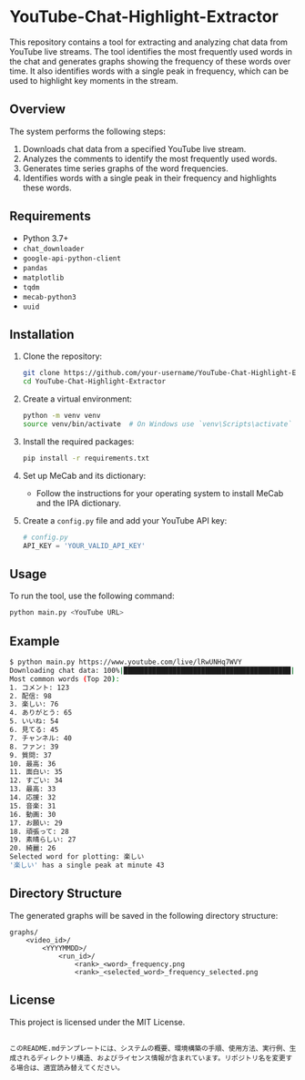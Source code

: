 # YouTube-Chat-Highlight-Extractor

This repository contains a tool for extracting and analyzing chat data from YouTube live streams. The tool identifies the most frequently used words in the chat and generates graphs showing the frequency of these words over time. It also identifies words with a single peak in frequency, which can be used to highlight key moments in the stream.

## Overview

The system performs the following steps:
1. Downloads chat data from a specified YouTube live stream.
2. Analyzes the comments to identify the most frequently used words.
3. Generates time series graphs of the word frequencies.
4. Identifies words with a single peak in their frequency and highlights these words.

## Requirements

- Python 3.7+
- `chat_downloader`
- `google-api-python-client`
- `pandas`
- `matplotlib`
- `tqdm`
- `mecab-python3`
- `uuid`

## Installation

1. Clone the repository:
    ```sh
    git clone https://github.com/your-username/YouTube-Chat-Highlight-Extractor.git
    cd YouTube-Chat-Highlight-Extractor
    ```

2. Create a virtual environment:
    ```sh
    python -m venv venv
    source venv/bin/activate  # On Windows use `venv\Scripts\activate`
    ```

3. Install the required packages:
    ```sh
    pip install -r requirements.txt
    ```

4. Set up MeCab and its dictionary:
    - Follow the instructions for your operating system to install MeCab and the IPA dictionary.

5. Create a `config.py` file and add your YouTube API key:
    ```python
    # config.py
    API_KEY = 'YOUR_VALID_API_KEY'
    ```

## Usage

To run the tool, use the following command:
```sh
python main.py <YouTube URL>
```

## Example

```sh
$ python main.py https://www.youtube.com/live/lRwUNHq7WVY
Downloading chat data: 100%|█████████████████████████████████████████| 1000/1000 [00:10<00:00, 100.00message/s]
Most common words (Top 20):
1. コメント: 123
2. 配信: 98
3. 楽しい: 76
4. ありがとう: 65
5. いいね: 54
6. 見てる: 45
7. チャンネル: 40
8. ファン: 39
9. 質問: 37
10. 最高: 36
11. 面白い: 35
12. すごい: 34
13. 最高: 33
14. 応援: 32
15. 音楽: 31
16. 動画: 30
17. お願い: 29
18. 頑張って: 28
19. 素晴らしい: 27
20. 綺麗: 26
Selected word for plotting: 楽しい
'楽しい' has a single peak at minute 43
```

## Directory Structure

The generated graphs will be saved in the following directory structure:
```
graphs/
    <video_id>/
        <YYYYMMDD>/
            <run_id>/
                <rank>_<word>_frequency.png
                <rank>_<selected_word>_frequency_selected.png
```

## License

This project is licensed under the MIT License.
```

このREADME.mdテンプレートには、システムの概要、環境構築の手順、使用方法、実行例、生成されるディレクトリ構造、およびライセンス情報が含まれています。リポジトリ名を変更する場合は、適宜読み替えてください。
